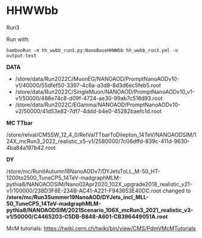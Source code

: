 # HHWWbb
Run3

Run with:

` bambooRun -m hh_wwbb_run3.py:NanoBaseHHWWbb hh_wwbb_run3.yml -o output-test `

**DATA**
<!-- dasgoclient -query "dataset dataset=/MuonEG/\*2022\*/NANOAOD" -->
- /store/data/Run2022C/MuonEG/NANOAOD/PromptNanoAODv10-v1/40000/55dfef50-3397-4c6a-a3d8-8d3d6ec5feb5.root
- /store/data/Run2022C/SingleMuon/NANOAOD/PromptNanoAODv10_v1-v1/50000/488e74c8-d09f-4724-ae30-99ab7c516d93.root
- /store/data/Run2022C/EGamma/NANOAOD/PromptNanoAODv10-v2/50000/41d53e82-7df7-4ddd-b4e0-45282baefc1d.root

**MC**
**TTbar**
<!-- dataset dataset=/*TTbarToDilepton*/*mcRun3*2022*/NANOAOD* -->
/store/relval/CMSSW\_12\_4\_0/RelValTTbarToDilepton\_14TeV/NANOAODSIM/124X\_mcRun3\_2022\_realistic\_v5-v1/2580000/7c06dffd-839c-411d-9630-4ba84a197b42.root

**DY**
<!-- dataset dataset=/*DYJets*14TeV*/*mcRun3*/NANOAOD* -->
/store/mc/RunIIAutumn18NanoAODv7/DYJetsToLL\_M-50\_HT-1200to2500\_TuneCP5\_14TeV-madgraphMLM-pythia8/NANOAODSIM/Nano02Apr2020\_102X\_upgrade2018\_realistic\_v21-v1/100000/238D3F8E-234B-AC41-A221-F943653E40DC.root
changed to **/store/mc/Run3Summer19NanoAOD/DYJets\_incl\_MLL-50\_TuneCP5\_14TeV-madgraphMLM-pythia8/NANOAODSIM/2021Scenario\_106X\_mcRun3\_2021\_realistic_v3-v1/50000/C4465203-C5DB-B848-A601-CB396449051A.root**

<!-- xrdcp root://cms-xrd-global.cern.ch////store....... -->

McM tutorials:
https://twiki.cern.ch/twiki/bin/view/CMS/PdmVMcMTutorials

